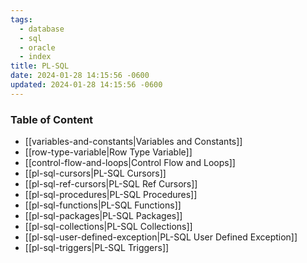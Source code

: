 ```yaml
---
tags:
  - database
  - sql
  - oracle
  - index
title: PL-SQL
date: 2024-01-28 14:15:56 -0600
updated: 2024-01-28 14:15:56 -0600
---
```


### Table of Content

* [[variables-and-constants|Variables and Constants]]
* [[row-type-variable|Row Type Variable]]
* [[control-flow-and-loops|Control Flow and Loops]]
* [[pl-sql-cursors|PL-SQL Cursors]]
* [[pl-sql-ref-cursors|PL-SQL Ref Cursors]]
* [[pl-sql-procedures|PL-SQL Procedures]]
* [[pl-sql-functions|PL-SQL Functions]]
* [[pl-sql-packages|PL-SQL Packages]]
* [[pl-sql-collections|PL-SQL Collections]]
* [[pl-sql-user-defined-exception|PL-SQL User Defined Exception]]
* [[pl-sql-triggers|PL-SQL Triggers]]

